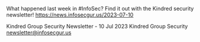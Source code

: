 What happened last week in #InfoSec? Find it out with the Kindred security newsletter!
https://news.infosecgur.us/2023-07-10

Kindred Group Security Newsletter - 10 Jul 2023
Kindred Group Security
newsletter@infosecgur.us
 

